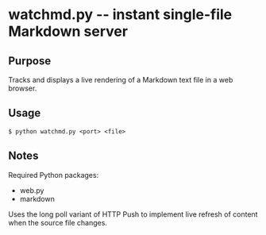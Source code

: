 watchmd.py -- instant single-file Markdown server
=================================================

Purpose
-------

Tracks and displays a live rendering of a Markdown text file in a web
browser.

Usage
-----

    $ python watchmd.py <port> <file>

Notes
-----

Required Python packages:

* web.py
* markdown

Uses the long poll variant of HTTP Push to implement live refresh of
content when the source file changes.

